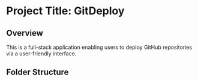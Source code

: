 # Project Title: GitDeploy

## Overview
This is a full-stack application enabling users to deploy GitHub repositories via a user-friendly interface.

## Folder Structure
